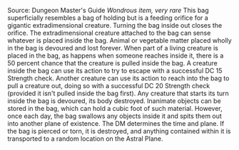 Source: Dungeon Master's Guide
*Wondrous item, very rare*
This bag superficially resembles a bag of holding but is a feeding orifice for a gigantic extradimensional creature. Turning the bag inside out closes the orifice.
The extradimensional creature attached to the bag can sense whatever is placed inside the bag. Animal or vegetable matter placed wholly in the bag is devoured and lost forever. When part of a living creature is placed in the bag, as happens when someone reaches inside it, there is a 50 percent chance that the creature is pulled inside the bag. A creature inside the bag can use its action to try to escape with a successful DC 15 Strength check. Another creature can use its action to reach into the bag to pull a creature out, doing so with a successful DC 20 Strength check (provided it isn't pulled inside the bag first). Any creature that starts its turn inside the bag is devoured, its body destroyed.
Inanimate objects can be stored in the bag, which can hold a cubic foot of such material. However, once each day, the bag swallows any objects inside it and spits them out into another plane of existence. The DM determines the time and plane.
If the bag is pierced or torn, it is destroyed, and anything contained within it is transported to a random location on the Astral Plane.